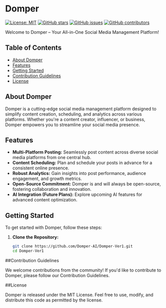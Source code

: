 # Domper

[![License: MIT](https://img.shields.io/badge/License-MIT-blue.svg)](https://opensource.org/licenses/MIT)
[![GitHub stars](https://img.shields.io/github/stars/Domper-AI/Domper-Ver1.svg)](https://github.com/Domper-AI/Domper-Ver1/stargazers)
[![GitHub issues](https://img.shields.io/github/issues/Domper-AI/Domper-Ver1.svg)](https://github.com/Domper-AI/Domper-Ver1/issues)
[![GitHub contributors](https://img.shields.io/github/contributors/Domper-AI/Domper-Ver1.svg)](https://github.com/Domper-AI/Domper-Ver1/graphs/contributors)

Welcome to Domper – Your All-in-One Social Media Management Platform!

## Table of Contents

- [About Domper](#about-domper)
- [Features](#features)
- [Getting Started](#getting-started)
- [Contribution Guidelines](#contribution-guidelines)
- [License](#license)

## About Domper

Domper is a cutting-edge social media management platform designed to simplify content creation, scheduling, and analytics across various platforms. Whether you're a content creator, influencer, or business, Domper empowers you to streamline your social media presence.

## Features

- **Multi-Platform Posting:** Seamlessly post content across diverse social media platforms from one central hub.
- **Content Scheduling:** Plan and schedule your posts in advance for a consistent online presence.
- **Robust Analytics:** Gain insights into post performance, audience engagement, and growth metrics.
- **Open-Source Commitment:** Domper is and will always be open-source, fostering collaboration and innovation.
- **AI Integration (Future Plans):** Explore upcoming AI features for advanced content optimization.

## Getting Started

To get started with Domper, follow these steps:

1. **Clone the Repository:**
   ```bash
   git clone https://github.com/Domper-AI/Domper-Ver1.git
   cd Domper-Ver1

##Contribution Guidelines

We welcome contributions from the community! If you'd like to contribute to Domper, please follow our Contribution Guidelines.

##License

Domper is released under the MIT License. Feel free to use, modify, and distribute this code as permitted by the license.
